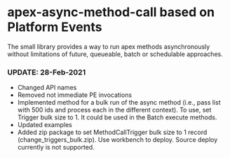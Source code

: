 # apex-async-method-call based on Platform Events

The small library provides a way to run apex methods asynchronously without limitations of future, queueable, 
batch or schedulable approaches.

### UPDATE: 28-Feb-2021
* Changed API names
* Removed not immediate PE invocations
* Implemented method for a bulk run of the async method (i.e., pass list with 500 ids and process each in the different context). To use, set Trigger bulk size to 1. It could be used in the Batch execute methods.
* Updated examples
* Added zip package to set MethodCallTrigger bulk size to 1 record (change_triggers_bulk.zip). Use workbench to deploy. Source deploy currently is not supported.
